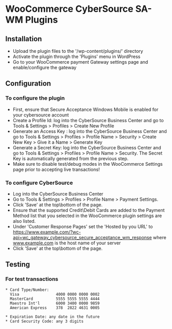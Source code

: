 WooCommerce CyberSource SA-WM Plugins
=====================================

## Installation

 * Upload the plugin files to the '/wp-content/plugins/' directory
 * Activate the plugin through the 'Plugins' menu in WordPress
 * Go to your WooCommerce payment Gateway settings page and enable/configure the gateway

## Configuration

### To configure the plugin

 * First, ensure that Secure Acceptance Windows Mobile is enabled for your cybersource account
 * Create a Profile Id: log into the CyberSource Business Center and go to Tools & Settings > Profiles > Create New Profile
 * Generate an Access Key : log into the CyberSource Business Center and go to Tools & Settings > Profiles > Profile Name > Security > Create New Key > Give it a Name > Generate Key
 * Generate a Secret Key: log into the CyberSource Business Center and go to Tools & Settings > Profiles > Profile Name > Security. The Secret Key is automatically generated from the previous step.
 * Make sure to disable test/debug modes in the WooCommerce Settings page prior to accepting live transactions!

### To configure CyberSource

 * Log into the CyberSource Business Center
 * Go to Tools & Settings > Profiles > Profile Name > Payment Settings.
 * Click 'Save' at the top\bottom of the page.
 * Ensure that the supported Credit\Debit Cards are added to the Payment Method list that you selected in the WooCommerce plugin settings are also listed.
 * Under 'Customer Response Pages' set the 'Hosted by you URL' to https://www.example.com/?wc-api=wc_gateway_cybersource_secure_acceptance_wm_response where www.example.com is the host name of your server
 * Click 'Save' at the top\bottom of the page.

## Testing
 
### For test transactions

```
* Card Type/Number:
  Visa                4000 0000 0000 0002
  MasterCard          5555 5555 5555 4444
  Maestro Int'l       6000 3400 0000 9859
  American Express    378  2822 4631 0005
 
* Expiration Date: any date in the future
* Card Security Code: any 3 digits
```